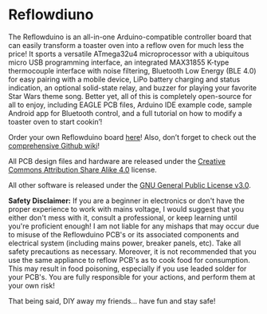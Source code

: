 # Reflowdiuno

The Reflowduino is an all-in-one Arduino-compatible controller board that can easily transform a toaster oven into a reflow oven for much less the price! It sports a versatile ATmega32u4 microprocessor with a ubiquitous micro USB programming interface, an integrated MAX31855 K-type thermocouple interface with noise filtering, Bluetooth Low Energy (BLE 4.0) for easy pairing with a mobile device, LiPo battery charging and status indication, an optional solid-state relay, and buzzer for playing your favorite Star Wars theme song.
Better yet, all of this is completely open-source for all to enjoy, including EAGLE PCB files, Arduino IDE example code, sample Android app for Bluetooth control, and a full tutorial on how to modify a toaster oven to start cookin’!

Order your own Reflowduino board [here](https://www.botletics.com/products/reflowduino)!
Also, don’t forget to check out the [comprehensive Github wiki](https://github.com/botletics/Reflowdiuno/wiki)!

All PCB design files and hardware are released under the [Creative Commons Attribution Share Alike 4.0](https://creativecommons.org/licenses/by-sa/4.0/) license.

All other software is released under the [GNU General Public License v3.0](https://choosealicense.com/licenses/gpl-3.0/).

**Safety Disclaimer:** If you are a beginner in electronics or don't have the proper experience to work with mains voltage, I would suggest that you either don't mess with it, consult a professional, or keep learning until you're proficient enough! I am not liable for any mishaps that may occur due to misuse of the Reflowduino PCB's or its associated components and electrical system (including mains power, breaker panels, etc). Take all safety precautions as necessary. Moreover, it is not recommended that you use the same appliance to reflow PCB's as to cook food for consumption. This may result in food poisoning, especially if you use leaded solder for your PCB's. You are fully responsible for your actions, and perform them at your own risk!

That being said, DIY away my friends... have fun and stay safe!
